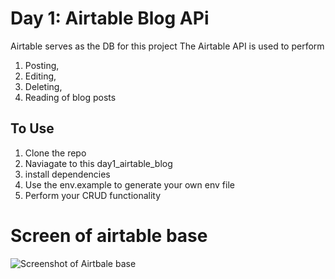 # Day 1: Airtable Blog APi

Airtable serves as the DB for this project
The Airtable API is used to perform

1. Posting,
2. Editing,
3. Deleting,
4. Reading of blog posts

## To Use

1. Clone the repo
2. Naviagate to this day1_airtable_blog
3. install dependencies
4. Use the env.example to generate your own env file
5. Perform your CRUD functionality


# Screen of airtable base
![Screenshot of Airtbale base]('./screenshots/airtable-blog-shot.PNG')